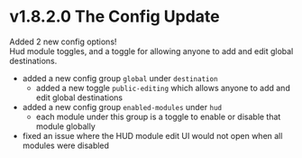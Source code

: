 # v1.8.2.0 The Config Update
Added 2 new config options!
\
Hud module toggles, and a toggle for allowing anyone to add and edit global destinations.

* added a new config group `global` under `destination`
  * added a new toggle `public-editing` which allows anyone to add and edit global destinations
* added a new config group `enabled-modules` under `hud`
  * each module under this group is a toggle to enable or disable that module globally
* fixed an issue where the HUD module edit UI would not open when all modules were disabled